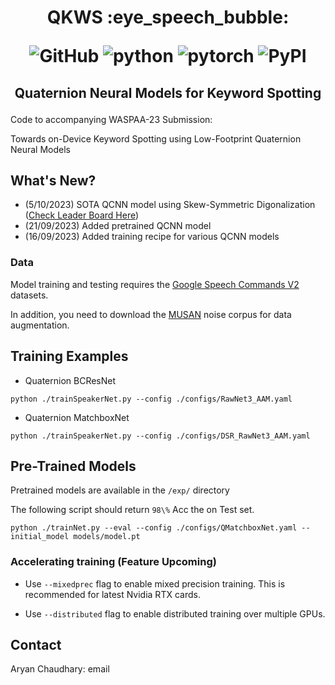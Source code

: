 <h1 align="center">
<p>QKWS :eye_speech_bubble:</p>
<p align="center">
<img alt="GitHub" src="https://img.shields.io/github/license/cross-caps/AFLI?color=green&logo=GNU&logoColor=green">
<img alt="python" src="https://img.shields.io/badge/python-%3E%3D3.8-blue?logo=python">
<img alt="pytorch" src="https://img.shields.io/badge/pytorch-%3E%3D1.8-orange?logo=pytorch">
<img alt="PyPI" src="https://img.shields.io/badge/release-v1.0-brightgreen?logo=apache&logoColor=brightgreen">
</p>
</h1>

<h2 align="center">
<p>Quaternion Neural Models for Keyword Spotting</p>
</h2>

Code to accompanying WASPAA-23 Submission:

Towards on-Device Keyword Spotting using Low-Footprint Quaternion Neural Models

## What's New?

- (5/10/2023)  SOTA QCNN model using Skew-Symmetric Digonalization ([Check Leader Board Here](https://paperswithcode.com/sota/keyword-spotting-on-google-speech-commands?metric=Google%20Speech%20Commands%20V2%2035))
- (21/09/2023) Added pretrained QCNN model
- (16/09/2023) Added training recipe for various QCNN models

### Data
Model training and testing requires the [Google Speech Commands V2](http://www.) datasets.

In addition, you need to download the [MUSAN](https://www.openslr.org/17/) noise corpus for data augmentation.

## Training Examples

- Quaternion BCResNet
```
python ./trainSpeakerNet.py --config ./configs/RawNet3_AAM.yaml
```

- Quaternion MatchboxNet
```
python ./trainSpeakerNet.py --config ./configs/DSR_RawNet3_AAM.yaml
```

## Pre-Trained Models
Pretrained models are available in the `/exp/` directory

The following script should return `98\%` Acc the on Test set.
```
python ./trainNet.py --eval --config ./configs/QMatchboxNet.yaml --initial_model models/model.pt
```
### Accelerating training (Feature Upcoming)

- Use `--mixedprec` flag to enable mixed precision training. This is recommended for latest Nvidia RTX cards.

- Use `--distributed` flag to enable distributed training over multiple GPUs.

## Contact
Aryan Chaudhary: email

